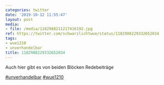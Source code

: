 ```yaml
---
categories: twitter
date: '2019-10-12 11:55:47'
layout: post
media:
- file: /media/1182988211217416192.jpg
ref: https://twitter.com/schwarzlichtwue/status/1182988229332652034
tags:
- wue1210
- unverhandelbar
title: 1182988229332652034
---
```

Auch hier gibt es von beiden Blöcken Redebeiträge

[#unverhandelbar](/t/unverhandelbar) [#wue1210](/t/wue1210) 